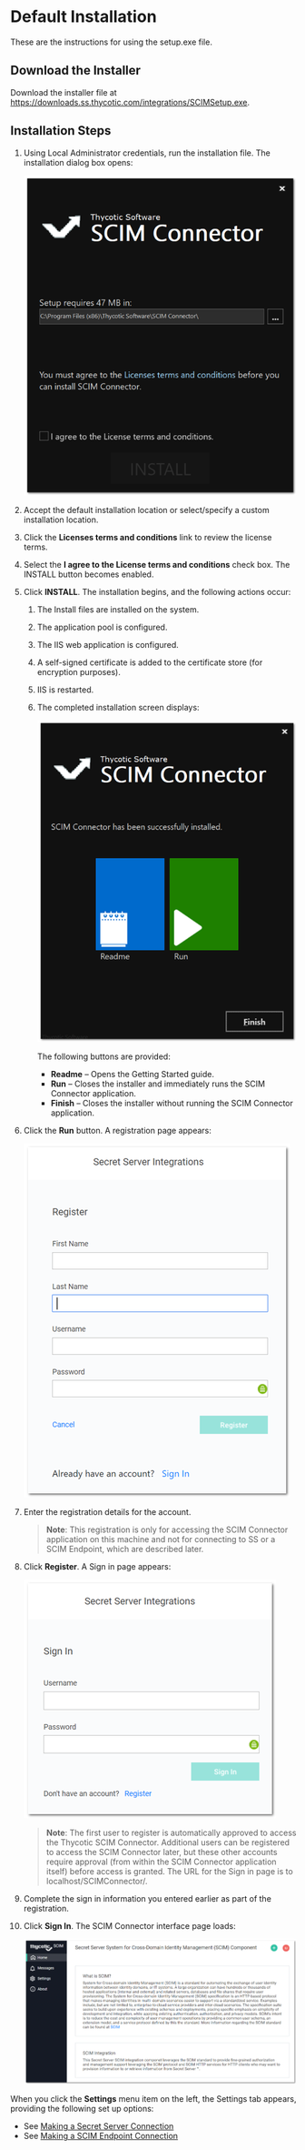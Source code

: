 [title]: # (Default Install)
[tags]: # (introduction)
[priority]: # (102)
# Default Installation

These are the instructions for using the setup.exe file.

## Download the Installer

Download the installer file at https://downloads.ss.thycotic.com/integrations/SCIMSetup.exe.

## Installation Steps

1. Using Local Administrator credentials, run the installation file. The installation dialog box opens:

   ![install diag](images/install-diag.png "Installation welcome dialog")
1. Accept the default installation location or select/specify a custom installation location.
1. Click the __Licenses terms and conditions__ link to review the license terms.
1. Select the __I agree to the License terms and conditions__ check box. The INSTALL button becomes enabled.
1. Click __INSTALL__. The installation begins, and the following actions occur:

   1. The Install files are installed on the system.
   1. The application pool is configured.
   1. The IIS web application is configured.
   1. A self-signed certificate is added to the certificate store (for encryption purposes).
   1. IIS is restarted.
   1. The completed installation screen displays:

      ![install complete](images/install-complete.png "SCIM Connector has been successfully installed")

      The following buttons are provided:

      * __Readme__ – Opens the Getting Started guide.
      * __Run__ – Closes the installer and immediately runs the SCIM Connector application.
      * __Finish__ – Closes the installer without running the SCIM Connector application.
1. Click the __Run__ button. A registration page appears:

   ![registration](images/reg.png "Registration dialog")
1. Enter the registration details for the account.

   >**Note**: This registration is only for accessing the SCIM Connector application on this machine and not for connecting to SS or a SCIM Endpoint, which are described later.
1. Click __Register__. A Sign in page appears:

   ![sign in](images/sign-in.png "Sign In dialog")

   >**Note**: The first user to register is automatically approved to access the Thycotic SCIM Connector. Additional users can be registered to access the SCIM Connector later, but these other accounts require approval (from within the SCIM Connector application itself) before access is granted.
   >The URL for the Sign in page is to localhost/SCIMConnector/.
1. Complete the sign in information you entered earlier as part of the registration.
1. Click __Sign In__. The SCIM Connector interface page loads:

   ![interface](images/interface.png "SCIM Connector interface stating page")

When you click the __Settings__ menu item on the left, the Settings tab appears, providing the following set up options:

   * See [Making a Secret Server Connection](https://thycotic.force.com/support/s/article/SS-INTG-EXT-SCIM-Connector#ConnectingtoSecretServer)
   * See [Making a SCIM Endpoint Connection](https://thycotic.force.com/support/s/article/SS-INTG-EXT-SCIM-Connector#SCIMEndpoints)
